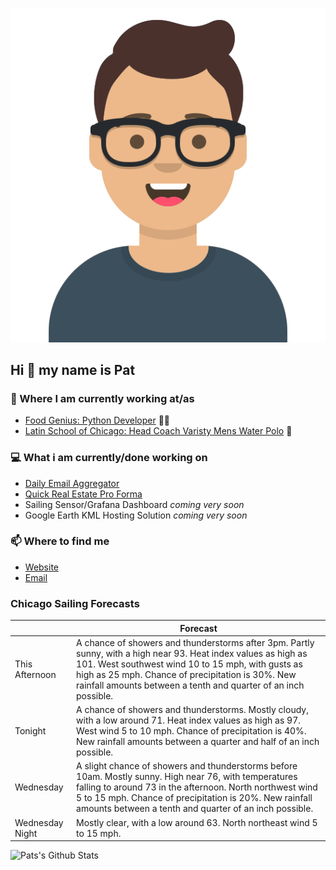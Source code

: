 [![Social banner for p-j-falconer](https://raw.githubusercontent.com/P-J-FALCONER/P-J-FALCONER/master/assets/avataaars.svg)](https://patfalconer.com/)
## Hi :wave: my name is Pat

### 💼 Where I am currently working at/as
- [Food Genius: Python Developer](https://getfoodgenius.com/) 🍔🐍
- [Latin School of Chicago: Head Coach Varisty Mens Water Polo](https://www.latinschool.org/) 🤽


### 💻 What i am currently/done working on
 - [Daily Email Aggregator](https://github.com/P-J-FALCONER/dott_daily_mail)
 - [Quick Real Estate Pro Forma](https://github.com/P-J-FALCONER/henry)
 - Sailing Sensor/Grafana Dashboard *coming very soon*
 - Google Earth KML Hosting Solution *coming very soon*

### 📫 Where to find me
 - [Website](https://patfalconer.com/)
 - [Email](mailto:patrick.j.falconer@gmail.com)


### Chicago Sailing Forecasts
|   | Forecast  |
|---|---|
| This Afternoon | A chance of showers and thunderstorms after 3pm. Partly sunny, with a high near 93. Heat index values as high as 101. West southwest wind 10 to 15 mph, with gusts as high as 25 mph. Chance of precipitation is 30%. New rainfall amounts between a tenth and quarter of an inch possible. |
| Tonight | A chance of showers and thunderstorms. Mostly cloudy, with a low around 71. Heat index values as high as 97. West wind 5 to 10 mph. Chance of precipitation is 40%. New rainfall amounts between a quarter and half of an inch possible. |
| Wednesday | A slight chance of showers and thunderstorms before 10am. Mostly sunny. High near 76, with temperatures falling to around 73 in the afternoon. North northwest wind 5 to 15 mph. Chance of precipitation is 20%. New rainfall amounts between a tenth and quarter of an inch possible. |
| Wednesday Night | Mostly clear, with a low around 63. North northeast wind 5 to 15 mph. |

![Pats's Github Stats](https://github-readme-stats.vercel.app/api?username=p-j-falconer&show_icons=true&theme=radical)
